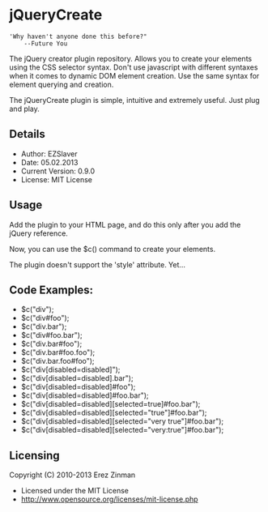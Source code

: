 # jQueryCreate
	
	'Why haven't anyone done this before?"
		--Future You

The jQuery creator plugin repository. Allows you to create your elements using the CSS selector syntax.
Don't use javascript with different syntaxes when it comes to dynamic DOM element creation. 
Use the same syntax for element querying and creation.

The jQueryCreate plugin is simple, intuitive and extremely useful. Just plug and play.


## Details
- Author: EZSlaver
- Date: 05.02.2013
- Current Version: 0.9.0
- License: MIT License

## Usage
Add the plugin to your HTML page, and do this only after you add the jQuery reference.

Now, you can use the $c() command to create your elements.

The plugin doesn't support the 'style' attribute. Yet...


## Code Examples:
- $c("div");
- $c("div#foo");
- $c("div.bar");
- $c("div#foo.bar");
- $c("div.bar#foo");
- $c("div.bar#foo.foo");
- $c("div.bar.foo#foo");
- $c("div[disabled=disabled]");
- $c("div[disabled=disabled].bar");
- $c("div[disabled=disabled]#foo");
- $c("div[disabled=disabled]#foo.bar");
- $c("div[disabled=disabled][selected=true]#foo.bar");
- $c("div[disabled=disabled][selected=\"true\"]#foo.bar");
- $c("div[disabled=disabled][selected=\"very true\"]#foo.bar");
- $c("div[disabled=disabled][selected=\"very:true\"]#foo.bar");

## Licensing
Copyright (C) 2010-2013 Erez Zinman
 * Licensed under the MIT License
 * http://www.opensource.org/licenses/mit-license.php
